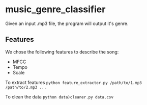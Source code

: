 # music_genre_classifier

Given an input .mp3 file, the program will output it's genre.

## Features

We chose the following features to describe the song:
* MFCC
* Tempo
* Scale

To extract features
`python feature_extractor.py /path/to/1.mp3 /path/to/2.mp3 ...`

To clean the data
`python data)cleaner.py data.csv`
